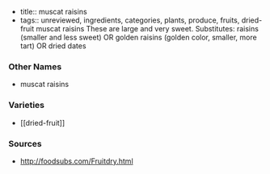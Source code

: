 - title:: muscat raisins
- tags:: unreviewed, ingredients, categories, plants, produce, fruits, dried-fruit
muscat raisins These are large and very sweet. Substitutes: raisins (smaller and less sweet) OR golden raisins (golden color, smaller, more tart) OR dried dates

### Other Names

* muscat raisins

### Varieties

* [[dried-fruit]]

### Sources
* http://foodsubs.com/Fruitdry.html
